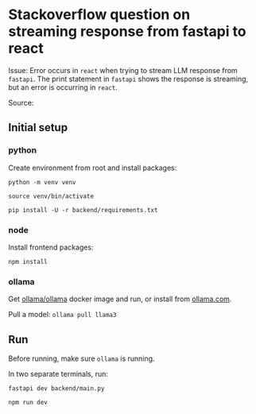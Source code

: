 # Stackoverflow question on streaming response from fastapi to react

Issue: Error occurs in `react` when trying to stream LLM response
from `fastapi`. The print statement in `fastapi` shows the response
is streaming, but an error is occurring in `react`.

Source:

## Initial setup

### python

Create environment from root and install packages:

`python -m venv venv`

`source venv/bin/activate`

`pip install -U -r backend/requirements.txt`

### node

Install frontend packages:

`npm install`

### ollama

Get [ollama/ollama](https://hub.docker.com/r/ollama/ollama) docker image and run, or install from [ollama.com](https://ollama.com/).

Pull a model: `ollama pull llama3`

## Run

Before running, make sure `ollama` is running.

In two separate terminals, run:

`fastapi dev backend/main.py`

`npm run dev`
